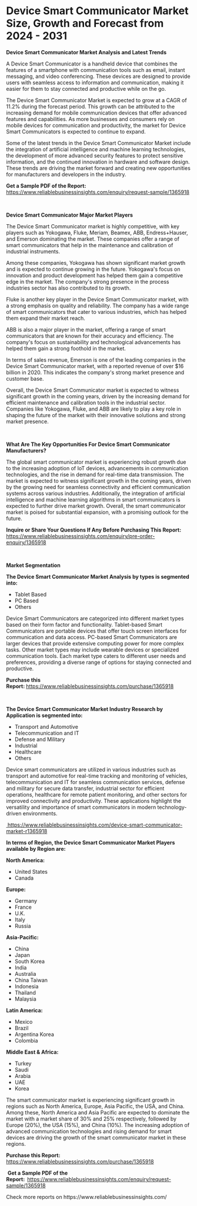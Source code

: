 <p><h1>Device Smart Communicator Market Size, Growth and Forecast from 2024 - 2031</h1></p><p><strong>Device Smart Communicator Market Analysis and Latest Trends</strong></p>
<p><p>A Device Smart Communicator is a handheld device that combines the features of a smartphone with communication tools such as email, instant messaging, and video conferencing. These devices are designed to provide users with seamless access to information and communication, making it easier for them to stay connected and productive while on the go.</p><p>The Device Smart Communicator Market is expected to grow at a CAGR of 11.2% during the forecast period. This growth can be attributed to the increasing demand for mobile communication devices that offer advanced features and capabilities. As more businesses and consumers rely on mobile devices for communication and productivity, the market for Device Smart Communicators is expected to continue to expand.</p><p>Some of the latest trends in the Device Smart Communicator Market include the integration of artificial intelligence and machine learning technologies, the development of more advanced security features to protect sensitive information, and the continued innovation in hardware and software design. These trends are driving the market forward and creating new opportunities for manufacturers and developers in the industry.</p></p>
<p><strong>Get a Sample PDF of the Report:&nbsp;</strong> <a href="https://www.reliablebusinessinsights.com/enquiry/request-sample/1365918">https://www.reliablebusinessinsights.com/enquiry/request-sample/1365918</a></p>
<p>&nbsp;</p>
<p><strong>Device Smart Communicator Major Market Players</strong></p>
<p><p>The Device Smart Communicator market is highly competitive, with key players such as Yokogawa, Fluke, Meriam, Beamex, ABB, Endress+Hauser, and Emerson dominating the market. These companies offer a range of smart communicators that help in the maintenance and calibration of industrial instruments.</p><p>Among these companies, Yokogawa has shown significant market growth and is expected to continue growing in the future. Yokogawa's focus on innovation and product development has helped them gain a competitive edge in the market. The company's strong presence in the process industries sector has also contributed to its growth.</p><p>Fluke is another key player in the Device Smart Communicator market, with a strong emphasis on quality and reliability. The company has a wide range of smart communicators that cater to various industries, which has helped them expand their market reach.</p><p>ABB is also a major player in the market, offering a range of smart communicators that are known for their accuracy and efficiency. The company's focus on sustainability and technological advancements has helped them gain a strong foothold in the market.</p><p>In terms of sales revenue, Emerson is one of the leading companies in the Device Smart Communicator market, with a reported revenue of over $16 billion in 2020. This indicates the company's strong market presence and customer base.</p><p>Overall, the Device Smart Communicator market is expected to witness significant growth in the coming years, driven by the increasing demand for efficient maintenance and calibration tools in the industrial sector. Companies like Yokogawa, Fluke, and ABB are likely to play a key role in shaping the future of the market with their innovative solutions and strong market presence.</p></p>
<p>&nbsp;</p>
<p><strong>What Are The Key Opportunities For Device Smart Communicator Manufacturers?</strong></p>
<p><p>The global smart communicator market is experiencing robust growth due to the increasing adoption of IoT devices, advancements in communication technologies, and the rise in demand for real-time data transmission. The market is expected to witness significant growth in the coming years, driven by the growing need for seamless connectivity and efficient communication systems across various industries. Additionally, the integration of artificial intelligence and machine learning algorithms in smart communicators is expected to further drive market growth. Overall, the smart communicator market is poised for substantial expansion, with a promising outlook for the future.</p></p>
<p><strong>Inquire or Share Your Questions If Any Before Purchasing This Report:</strong> <a href="https://www.reliablebusinessinsights.com/enquiry/pre-order-enquiry/1365918">https://www.reliablebusinessinsights.com/enquiry/pre-order-enquiry/1365918</a></p>
<p>&nbsp;</p>
<p><strong>Market Segmentation</strong></p>
<p><strong>The Device Smart Communicator Market Analysis by types is segmented into:</strong></p>
<p><ul><li>Tablet Based</li><li>PC Based</li><li>Others</li></ul></p>
<p><p>Device Smart Communicators are categorized into different market types based on their form factor and functionality. Tablet-based Smart Communicators are portable devices that offer touch screen interfaces for communication and data access. PC-based Smart Communicators are larger devices that provide extensive computing power for more complex tasks. Other market types may include wearable devices or specialized communication tools. Each market type caters to different user needs and preferences, providing a diverse range of options for staying connected and productive.</p></p>
<p><strong>Purchase this Report:&nbsp;</strong><a href="https://www.reliablebusinessinsights.com/purchase/1365918">https://www.reliablebusinessinsights.com/purchase/1365918</a></p>
<p>&nbsp;</p>
<p><strong>The Device Smart Communicator Market Industry Research by Application is segmented into:</strong></p>
<p><ul><li>Transport and Automotive</li><li>Telecommunication and IT</li><li>Defense and Military</li><li>Industrial</li><li>Healthcare</li><li>Others</li></ul></p>
<p><p>Device smart communicators are utilized in various industries such as transport and automotive for real-time tracking and monitoring of vehicles, telecommunication and IT for seamless communication services, defense and military for secure data transfer, industrial sector for efficient operations, healthcare for remote patient monitoring, and other sectors for improved connectivity and productivity. These applications highlight the versatility and importance of smart communicators in modern technology-driven environments.</p></p>
<p><a href="https://www.reliablebusinessinsights.com/device-smart-communicator-market-r1365918">&nbsp;https://www.reliablebusinessinsights.com/device-smart-communicator-market-r1365918</a></p>
<p><strong>In terms of Region, the Device Smart Communicator Market Players available by Region are:</strong></p>
<p>
    <p> <strong> North America: </strong>
        <ul>
            <li>United States</li>
            <li>Canada</li>
        </ul>
        </p> 
    <p> <strong> Europe: </strong>
        <ul>
            <li>Germany</li>
            <li>France</li>
            <li>U.K.</li>
            <li>Italy</li>
            <li>Russia</li>
        </ul>
        </p> 
    <p> <strong> Asia-Pacific: </strong>
        <ul>
            <li>China</li>
            <li>Japan</li>
            <li>South Korea</li>
            <li>India</li>
            <li>Australia</li>
            <li>China Taiwan</li>
            <li>Indonesia</li>
            <li>Thailand</li>
            <li>Malaysia</li>
        </ul>
        </p> 
    <p> <strong> Latin America: </strong>
        <ul>
            <li>Mexico</li>
            <li>Brazil</li>
            <li>Argentina Korea</li>
            <li>Colombia</li>
        </ul>
        </p> 
    <p> <strong> Middle East & Africa: </strong>
        <ul>
            <li>Turkey</li>
            <li>Saudi</li>
            <li>Arabia</li>
            <li>UAE</li>
            <li>Korea</li>
        </ul>
    </p>
    </p>
<p><p>The smart communicator market is experiencing significant growth in regions such as North America, Europe, Asia Pacific, the USA, and China. Among these, North America and Asia Pacific are expected to dominate the market with a market share of 30% and 25% respectively, followed by Europe (20%), the USA (15%), and China (10%). The increasing adoption of advanced communication technologies and rising demand for smart devices are driving the growth of the smart communicator market in these regions.</p></p>
<p><strong>Purchase this Report: </strong><a href="https://www.reliablebusinessinsights.com/purchase/1365918">https://www.reliablebusinessinsights.com/purchase/1365918</a></p>
<p>&nbsp;<strong>Get a Sample PDF of the Report:&nbsp;&nbsp;</strong><a href="https://www.reliablebusinessinsights.com/enquiry/request-sample/1365918">https://www.reliablebusinessinsights.com/enquiry/request-sample/1365918</a></p>
<p><strong></strong></p>
<p>Check more reports on https://www.reliablebusinessinsights.com/</p>